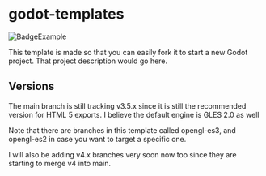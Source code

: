 # godot-templates

![BadgeExample](https://img.shields.io/badge/Godot-002E3B?style=for-the-badge)

This template is made so that you can easily fork it to start a new Godot project. That project description would go here.

## Versions

The main branch is still tracking v3.5.x since it is still the recommended version for HTML 5 exports.
I believe the default engine is GLES 2.0 as well

Note that there are branches in this template called opengl-es3, and opengl-es2 in case you want to target a specific one.

I will also be adding v4.x branches very soon now too since they are starting to merge v4 into main.
